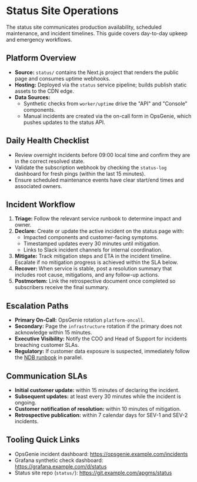 # Status Site Operations

The status site communicates production availability, scheduled maintenance, and incident timelines. This guide covers day-to-day upkeep and emergency workflows.

## Platform Overview
- **Source:** `status/` contains the Next.js project that renders the public page and consumes uptime webhooks.
- **Hosting:** Deployed via the `status` service pipeline; builds publish static assets to the CDN edge.
- **Data Sources:**
  - Synthetic checks from `worker/uptime` drive the "API" and "Console" components.
  - Manual incidents are created via the on-call form in OpsGenie, which pushes updates to the status API.

## Daily Health Checklist
- Review overnight incidents before 09:00 local time and confirm they are in the correct resolved state.
- Validate the subscription webhook by checking the `status-log` dashboard for fresh pings (within the last 15 minutes).
- Ensure scheduled maintenance events have clear start/end times and associated owners.

## Incident Workflow
1. **Triage:** Follow the relevant service runbook to determine impact and owner.
2. **Declare:** Create or update the active incident on the status page with:
   - Impacted components and customer-facing symptoms.
   - Timestamped updates every 30 minutes until mitigation.
   - Links to Slack incident channels for internal coordination.
3. **Mitigate:** Track mitigation steps and ETA in the incident timeline. Escalate if no mitigation progress is achieved within the SLA below.
4. **Recover:** When service is stable, post a resolution summary that includes root cause, mitigations, and any follow-up actions.
5. **Postmortem:** Link the retrospective document once completed so subscribers receive the final summary.

## Escalation Paths
- **Primary On-Call:** OpsGenie rotation `platform-oncall`.
- **Secondary:** Page the `infrastructure` rotation if the primary does not acknowledge within 15 minutes.
- **Executive Visibility:** Notify the COO and Head of Support for incidents breaching customer SLAs.
- **Regulatory:** If customer data exposure is suspected, immediately follow the [NDB runbook](../runbooks/ndb.md) in parallel.

## Communication SLAs
- **Initial customer update:** within 15 minutes of declaring the incident.
- **Subsequent updates:** at least every 30 minutes while the incident is ongoing.
- **Customer notification of resolution:** within 10 minutes of mitigation.
- **Retrospective publication:** within 7 calendar days for SEV-1 and SEV-2 incidents.

## Tooling Quick Links
- OpsGenie incident dashboard: <https://opsgenie.example.com/incidents>
- Grafana synthetic check dashboard: <https://grafana.example.com/d/status>
- Status site repo (`status/`): <https://git.example.com/apgms/status>

